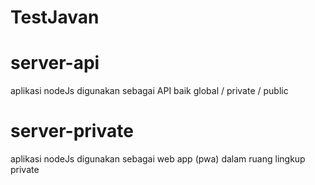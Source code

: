 
# TestJavan

# server-api
aplikasi nodeJs digunakan sebagai API baik global / private / public

# server-private
aplikasi nodeJs digunakan sebagai web app (pwa) dalam ruang lingkup private
